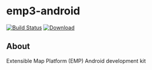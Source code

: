 # emp3-android
[![Build Status](https://travis-ci.org/missioncommand/emp3-android.svg?branch=master)](https://travis-ci.org/missioncommand/emp3-android)
[![Download](https://api.bintray.com/packages/missioncommand/maven/emp3-android/images/download.svg)](https://bintray.com/missioncommand/maven/emp3-android/_latestVersion)

## About
Extensible Map Platform (EMP) Android development kit
